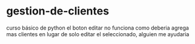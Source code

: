 # gestion-de-clientes
curso básico de python el boton editar no funciona como deberia agrega mas clientes en lugar de solo editar el seleccionado, alguien me ayudaria
